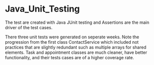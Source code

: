 # Java_Unit_Testing

The test are created with Java JUnit testing and Assertions are the main driver of the test cases. 

There three unit tests were generated on seperate weeks. Note the progression from the first class ContactService which included not practices that are slightly redundant such as multiple arrays for shared elements. Task and appointment classes are much cleaner, have better functionality, and their tests cases are of a higher coverage rate. 
